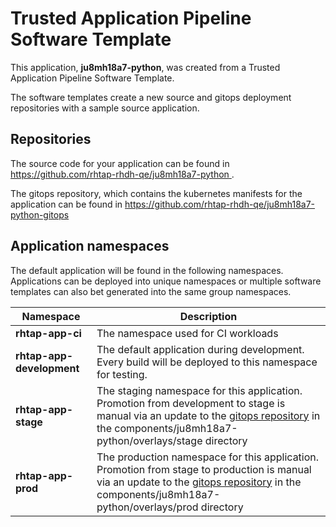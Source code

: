 # Trusted Application Pipeline Software Template

This application, **ju8mh18a7-python**, was created from a Trusted Application Pipeline Software Template.

The software templates create a new source and gitops deployment repositories with a sample source application. 

## Repositories

The source code for your application can be found in [https://github.com/rhtap-rhdh-qe/ju8mh18a7-python ](https://github.com/rhtap-rhdh-qe/ju8mh18a7-python ).
 
The gitops repository, which contains the kubernetes manifests for the application can be found in 
[https://github.com/rhtap-rhdh-qe/ju8mh18a7-python-gitops ](https://github.com/rhtap-rhdh-qe/ju8mh18a7-python-gitops ) 

## Application namespaces 

The default application will be found in the following namespaces. Applications can be deployed into unique namespaces or multiple software templates can also bet generated into the same group namespaces.  

|  Namespace   |  Description   |  
| -------- | -------- |
| **rhtap-app-ci** | The namespace used for CI workloads |
| **rhtap-app-development** | The default application during development. Every build will be deployed to this namespace for testing. |
| **rhtap-app-stage** | The staging namespace for this application. Promotion from development to stage is manual via an update to the [gitops repository](https://github.com/rhtap-rhdh-qe/ju8mh18a7-python-gitops ) in the components/ju8mh18a7-python/overlays/stage directory |
| **rhtap-app-prod** | The production namespace for this application. Promotion from stage to production is manual via an update to the [gitops repository](https://github.com/rhtap-rhdh-qe/ju8mh18a7-python-gitops ) in the components/ju8mh18a7-python/overlays/prod directory |